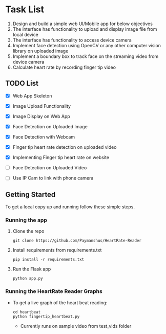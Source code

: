 # Task List

1. Design and build a simple web UI/Mobile app for below objectives
2. The interface has functionality to upload and display image file from local device
3. The interface has functionality to access device camera
4. Implement face detection using OpenCV or any other computer vision library on uploaded image
5. Implement a boundary box to track face on the streaming video from device camera
6. Calculate heart rate by recording finger tip video

## TODO List

- [x] Web App Skeleton
- [x] Image Upload Functionality
- [x] Image Display on Web App
- [x] Face Detection on Uploaded Image
- [x] Face Detection with Webcam
- [x] Finger tip heart rate detection on uploaded video
- [x] Implementing Finger tip heart rate on website

- [ ] Face Detection on Uploaded Video
- [ ] Use IP Cam to link with phone camera

## Getting Started

To get a local copy up and running follow these simple steps.

### Running the app

1. Clone the repo
   ```
   git clone https://github.com/Paymanshus/HeartRate-Reader
   ```
2. Install requirements from requirements.txt

   ```
   pip install -r requirements.txt
   ```

3. Run the Flask app
   ```
   python app.py
   ```

### Running the HeartRate Reader Graphs

- To get a live graph of the heart beat reading:

  ```
  cd heartbeat
  python fingertip_heartbeat.py
  ```

  - Currently runs on sample video from test_vids folder
